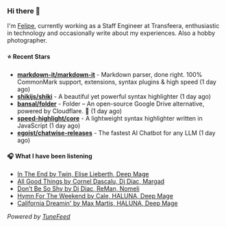 ### Hi there 👋

I'm [Felipe](https://felipevm.com), currently working as a Staff Engineer at Transfeera, enthusiastic in technology and occasionally write about my experiences. Also a hobby photographer.

#### ⭐ Recent Stars
- **[markdown-it/markdown-it](https://github.com/markdown-it/markdown-it)** - Markdown parser, done right. 100% CommonMark support, extensions, syntax plugins &amp; high speed (1 day ago)
- **[shikijs/shiki](https://github.com/shikijs/shiki)** - A beautiful yet powerful syntax highlighter (1 day ago)
- **[bansal/folder](https://github.com/bansal/folder)** - Folder – An open-source Google Drive alternative, powered by Cloudflare. 🚀 (1 day ago)
- **[speed-highlight/core](https://github.com/speed-highlight/core)** - A lightweight syntax highlighter written in JavaScript (1 day ago)
- **[egoist/chatwise-releases](https://github.com/egoist/chatwise-releases)** - The fastest AI Chatbot for any LLM (1 day ago)

#### 🎧 What I have been listening
- [In The End by Twin, Elise Lieberth, Deep Mage](https://open.spotify.com/track/4M9djF7OPvBWw47XLu8abQ)
- [All Good Things by Cornel Dascalu, Dj Diac, Margad](https://open.spotify.com/track/3a7sdvMzjQwUjC12Aampe0)
- [Don’t Be So Shy by Dj Diac, ReMan, Nomeli](https://open.spotify.com/track/0hWJ5ixKLCyTYPhVoKf0Qa)
- [Hymn For The Weekend by Cale, HALUNA, Deep Mage](https://open.spotify.com/track/4vpn2gI4lX8udF1LALcKWE)
- [California Dreamin&#39; by Max Martis, HALUNA, Deep Mage](https://open.spotify.com/track/1AMjeJnvLuwIHHne2dVWFp)

_Powered by [TuneFeed](https://tunefeed.app?ref=github.com)_
